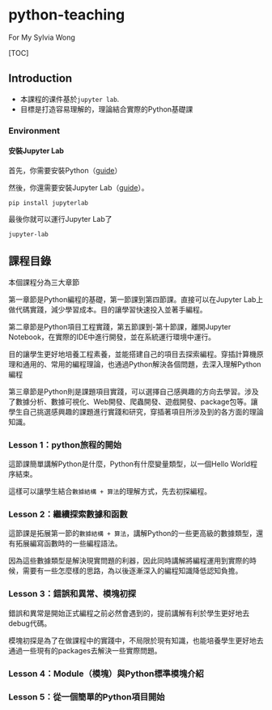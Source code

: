 # python-teaching

For My Sylvia Wong

[TOC]

## Introduction

- 本課程的课件基於`jupyter lab`.
- 目標是打造容易理解的，理論結合實際的Python基礎課

### Environment

#### 安裝Jupyter Lab

首先，你需要安裝Python（[guide](https://wiki.python.org/moin/BeginnersGuide/Download)）

然後，你還需要安裝Jupyter Lab（[guide](https://jupyter.org/install)）。

```shell
pip install jupyterlab
```

最後你就可以運行Jupyter Lab了

```shell
jupyter-lab
```

## 課程目錄

本個課程分為三大章節

第一章節是Python編程的基礎，第一節課到第四節課。直接可以在Jupyter Lab上做代碼實踐，減少學習成本。目的讓學習快速投入並著手編程。

第二章節是Python項目工程實踐，第五節課到-第十節課，離開Jupyter Notebook，在實際的IDE中進行開發，並在系統運行環境中運行。

目的讓學生更好地培養工程素養，並能搭建自己的項目去探索編程。穿插計算機原理和通用的、常用的編程理論，也通過Python解決各個問題，去深入理解Python編程

第三章節是Python則是課題項目實踐，可以選擇自己感興趣的方向去學習。涉及了數據分析、數據可視化、Web開發、爬蟲開發、遊戲開發、package包等。讓學生自己挑選感興趣的課題進行實踐和研究，穿插著項目所涉及到的各方面的理論知識。

### Lesson 1：python旅程的開始

這節課簡單講解Python是什麼，Python有什麼變量類型，以一個Hello World程序結束。

這樣可以讓學生結合`數據結構 + 算法`的理解方式，先去初探編程。

### Lesson 2：繼續探索數據和函數

這節課是拓展第一節的`數據結構 + 算法`，講解Python的一些更高級的數據類型，還有拓展編寫函數時的一些編程語法。

因為這些數據類型是解決現實問題的利器，因此同時講解將編程運用到實際的時候，需要有一些怎麼樣的思路，為以後逐漸深入的編程知識降低認知負擔。

### Lesson 3：錯誤和異常、模塊初探

錯誤和異常是開始正式編程之前必然會遇到的，提前講解有利於學生更好地去debug代碼。

模塊初探是為了在做課程中的實踐中，不局限於現有知識，也能培養學生更好地去通過一些現有的packages去解決一些實際問題。

### Lesson 4：Module（模塊）與Python標準模塊介紹

### Lesson 5：從一個簡單的Python項目開始
